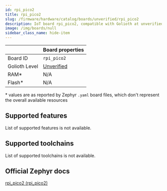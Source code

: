 ```yaml
---
id: rpi_pico2
title: rpi_pico2
slug: /firmware/hardware/catalog/boards/unverified/rpi_pico2
description: IoT board rpi_pico2, compatible with Golioth at unverified level.
image: /img/boards/null
sidebar_class_name: hide-item
---
```


[//]: # (This is an auto-generated file, do not edit! Changes to it will be lost upon re-generation)



|                | Board properties     |
| -------------  | -------------------- |
| Board ID       | `rpi_pico2` |
| Golioth Level  | [Unverified](/firmware/hardware#unverified-boards) |
| RAM*           | N/A |
| Flash*         | N/A |

\* values are as reported by Zephyr `.yaml` board files, which don't represent the overall available resources



## Supported features

List of supported features is not available.

## Supported toolchains

List of supported toolchains is not available.

## Official Zephyr docs

[rpi_pico2 (rpi_pico2)](https://docs.zephyrproject.org/latest/boards/raspberrypi/rpi_pico2/doc/index.html)
